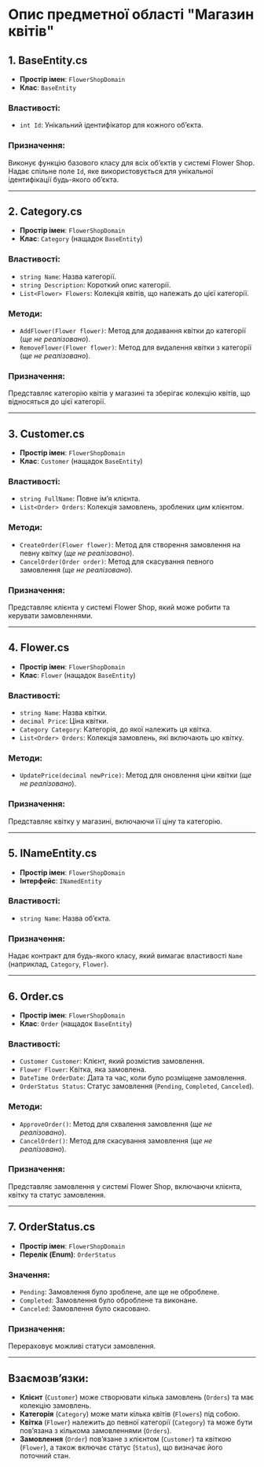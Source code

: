 # Опис предметної області "Магазин квітів"

## 1. **BaseEntity.cs**

- **Простір імен**: `FlowerShopDomain`  
- **Клас**: `BaseEntity`

### Властивості:
- `int Id`: Унікальний ідентифікатор для кожного об’єкта.

### Призначення:
Виконує функцію базового класу для всіх об’єктів у системі Flower Shop. Надає спільне поле `Id`, яке використовується для унікальної ідентифікації будь-якого об’єкта.

---

## 2. **Category.cs**

- **Простір імен**: `FlowerShopDomain`  
- **Клас**: `Category` (нащадок `BaseEntity`)

### Властивості:
- `string Name`: Назва категорії.  
- `string Description`: Короткий опис категорії.  
- `List<Flower> Flowers`: Колекція квітів, що належать до цієї категорії.

### Методи:
- `AddFlower(Flower flower)`: Метод для додавання квітки до категорії (*ще не реалізовано*).  
- `RemoveFlower(Flower flower)`: Метод для видалення квітки з категорії (*ще не реалізовано*).

### Призначення:
Представляє категорію квітів у магазині та зберігає колекцію квітів, що відносяться до цієї категорії.

---

## 3. **Customer.cs**

- **Простір імен**: `FlowerShopDomain`  
- **Клас**: `Customer` (нащадок `BaseEntity`)

### Властивості:
- `string FullName`: Повне ім’я клієнта.  
- `List<Order> Orders`: Колекція замовлень, зроблених цим клієнтом.

### Методи:
- `CreateOrder(Flower flower)`: Метод для створення замовлення на певну квітку (*ще не реалізовано*).  
- `CancelOrder(Order order)`: Метод для скасування певного замовлення (*ще не реалізовано*).

### Призначення:
Представляє клієнта у системі Flower Shop, який може робити та керувати замовленнями.

---

## 4. **Flower.cs**

- **Простір імен**: `FlowerShopDomain`  
- **Клас**: `Flower` (нащадок `BaseEntity`)

### Властивості:
- `string Name`: Назва квітки.  
- `decimal Price`: Ціна квітки.  
- `Category Category`: Категорія, до якої належить ця квітка.  
- `List<Order> Orders`: Колекція замовлень, які включають цю квітку.

### Методи:
- `UpdatePrice(decimal newPrice)`: Метод для оновлення ціни квітки (*ще не реалізовано*).

### Призначення:
Представляє квітку у магазині, включаючи її ціну та категорію.

---

## 5. **INameEntity.cs**

- **Простір імен**: `FlowerShopDomain`  
- **Інтерфейс**: `INamedEntity`

### Властивості:
- `string Name`: Назва об’єкта.

### Призначення:
Надає контракт для будь-якого класу, який вимагає властивості `Name` (наприклад, `Category`, `Flower`).

---

## 6. **Order.cs**

- **Простір імен**: `FlowerShopDomain`  
- **Клас**: `Order` (нащадок `BaseEntity`)

### Властивості:
- `Customer Customer`: Клієнт, який розмістив замовлення.  
- `Flower Flower`: Квітка, яка замовлена.  
- `DateTime OrderDate`: Дата та час, коли було розміщене замовлення.  
- `OrderStatus Status`: Статус замовлення (`Pending`, `Completed`, `Canceled`).

### Методи:
- `ApproveOrder()`: Метод для схвалення замовлення (*ще не реалізовано*).  
- `CancelOrder()`: Метод для скасування замовлення (*ще не реалізовано*).

### Призначення:
Представляє замовлення у системі Flower Shop, включаючи клієнта, квітку та статус замовлення.

---

## 7. **OrderStatus.cs**

- **Простір імен**: `FlowerShopDomain`  
- **Перелік (Enum)**: `OrderStatus`

### Значення:
- `Pending`: Замовлення було зроблене, але ще не оброблене.  
- `Completed`: Замовлення було оброблене та виконане.  
- `Canceled`: Замовлення було скасовано.

### Призначення:
Перераховує можливі статуси замовлення.

--- 

## Взаємозв’язки:

- **Клієнт** (`Customer`) може створювати кілька замовлень (`Orders`) та має колекцію замовлень.  
- **Категорія** (`Category`) може мати кілька квітів (`Flowers`) під собою.  
- **Квітка** (`Flower`) належить до певної категорії (`Category`) та може бути пов’язана з кількома замовленнями (`Orders`).  
- **Замовлення** (`Order`) пов’язане з клієнтом (`Customer`) та квіткою (`Flower`), а також включає статус (`Status`), що визначає його поточний стан.

